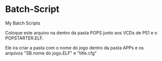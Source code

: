 # Batch-Script
My Batch Scripts

Coloque este arquivo na dentro da pasta POPS junto aos VCDs de PS1 e o POPSTARTER.ELF.

Ele ira criar a pasta com o nome do jogo dentro da pasta APPs e os arquivos "SB.nome do jogo.ELF" e "title.cfg"
